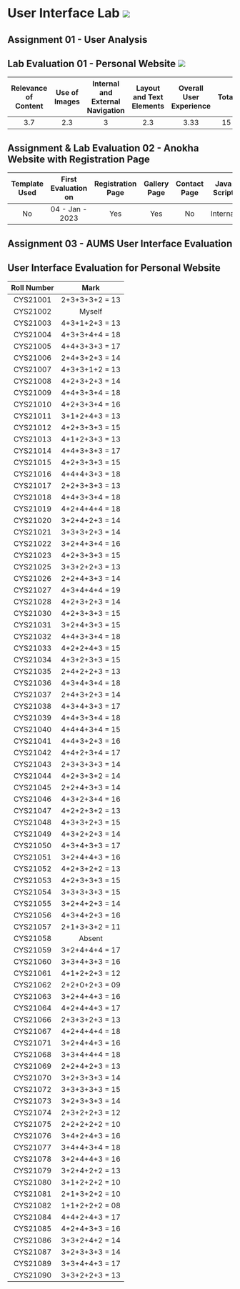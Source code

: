# User Interface Lab ![](https://img.shields.io/badge/-Live-brightgreen)

## Assignment 01 - User Analysis 


## Lab Evaluation 01 - Personal Website ![](https://img.shields.io/badge/-Completed-brightgreen)

| Relevance of Content | Use of Images | Internal and External Navigation | Layout and Text Elements | Overall User Experience | Total | 
|:--------------------:|:-------------:|:--------------------------------:|:------------------------:|:-----------------------:|:-----:|
|         3.7          |       2.3    |                 3             |             2.3            |           3.33            |    15 |

## Assignment & Lab Evaluation 02 - Anokha Website with Registration Page

| Template Used | First Evaluation on |  Registration Page | Gallery Page | Contact Page | Java Script | Style Guide | Best Practices | 
|:-------------:|:-------------------:|:------------------:|:------------:|:------------:|:-----------:|:-----------:|:--------------:|
|       No      |  04 - Jan - 2023    |        Yes         |      Yes     |    No        |   Internal  |     Yes     |       No       |

## Assignment 03 - AUMS User Interface Evaluation

## User Interface Evaluation for Personal Website


| Roll Number  |    Mark        |
|:-----------: |:---------:     |
|   CYS21001   | 2+3+3+3+2 = 13 | 
|   CYS21002   | Myself | 
|   CYS21003   | 4+3+1+2+3 = 13 | 
|   CYS21004   | 4+3+3+4+4 = 18 | 
|   CYS21005   | 4+4+3+3+3 = 17 | 
|   CYS21006   | 2+4+3+2+3 = 14 | 
|   CYS21007   | 4+3+3+1+2 = 13 | 
|   CYS21008   | 4+2+3+2+3 = 14 | 
|   CYS21009   | 4+4+3+3+4 = 18 | 
|   CYS21010   | 4+2+3+3+4 = 16 | 
|   CYS21011   | 3+1+2+4+3 = 13 | 
|   CYS21012   | 4+2+3+3+3 = 15 | 
|   CYS21013   | 4+1+2+3+3 = 13 | 
|   CYS21014   | 4+4+3+3+3 = 17 | 
|   CYS21015   | 4+2+3+3+3 = 15 | 
|   CYS21016   | 4+4+4+3+3 = 18 | 
|   CYS21017   | 2+2+3+3+3 = 13 | 
|   CYS21018   | 4+4+3+3+4 = 18 | 
|   CYS21019   | 4+2+4+4+4 = 18 | 
|   CYS21020   | 3+2+4+2+3 = 14 | 
|   CYS21021   | 3+3+3+2+3 = 14 | 
|   CYS21022   | 3+2+4+3+4 = 16 | 
|   CYS21023   | 4+2+3+3+3 = 15 | 
|   CYS21025   | 3+3+2+2+3 = 13 | 
|   CYS21026   | 2+2+4+3+3 = 14 | 
|   CYS21027   | 4+3+4+4+4 = 19 | 
|   CYS21028   | 4+2+3+2+3 = 14 | 
|   CYS21030   | 4+2+3+3+3 = 15 | 
|   CYS21031   | 3+2+4+3+3 = 15 | 
|   CYS21032   | 4+4+3+3+4 = 18 | 
|   CYS21033   | 4+2+2+4+3 = 15 | 
|   CYS21034   | 4+3+2+3+3 = 15 | 
|   CYS21035   | 2+4+2+2+3 = 13 | 
|   CYS21036   | 4+3+4+3+4 = 18 | 
|   CYS21037   | 2+4+3+2+3 = 14 |  
|   CYS21038   | 4+3+4+3+3 = 17      | 
|   CYS21039   | 4+4+3+3+4 = 18 | 
|   CYS21040   | 4+4+4+3+4 = 15 | 
|   CYS21041   | 4+4+3+2+3 = 16 | 
|   CYS21042   | 4+4+2+3+4 = 17 | 
|   CYS21043   | 2+3+3+3+3 = 14 | 
|   CYS21044   | 4+2+3+3+2 = 14 | 
|   CYS21045   | 2+2+4+3+3 = 14 | 
|   CYS21046   | 4+3+2+3+4 = 16 | 
|   CYS21047   | 4+2+2+3+2 = 13 | 
|   CYS21048   | 4+3+3+2+3 = 15 | 
|   CYS21049   | 4+3+2+2+3 = 14 | 
|   CYS21050   | 4+3+4+3+3 = 17 |  
|   CYS21051   | 3+2+4+4+3 = 16 |   
|   CYS21052   | 4+2+3+2+2 = 13 |  
|   CYS21053   | 4+2+3+3+3 = 15 |  
|   CYS21054   | 3+3+3+3+3 = 15 | 
|   CYS21055   | 3+2+4+2+3 = 14 | 
|   CYS21056   | 4+3+4+2+3 = 16 | 
|   CYS21057   | 2+1+3+3+2 = 11 | 
|   CYS21058   |    Absent      |
|   CYS21059   | 3+2+4+4+4 = 17 | 
|   CYS21060   | 3+3+4+3+3 = 16 | 
|   CYS21061   | 4+1+2+2+3 = 12 | 
|   CYS21062   | 2+2+0+2+3 = 09 | 
|   CYS21063   | 3+2+4+4+3 = 16 | 
|   CYS21064   | 4+2+4+4+3 = 17 | 
|   CYS21066   | 2+3+3+2+3 = 13 | 
|   CYS21067   | 4+2+4+4+4 = 18 | 
|   CYS21071   | 3+2+4+4+3 = 16 | 
|   CYS21068   | 3+3+4+4+4 = 18 | 
|   CYS21069   | 2+2+4+2+3 = 13 | 
|   CYS21070   | 3+2+3+3+3 = 14 | 
|   CYS21072   | 3+3+3+3+3 = 15 | 
|   CYS21073   | 3+2+3+3+3 = 14 | 
|   CYS21074   | 2+3+2+2+3 = 12 | 
|   CYS21075   | 2+2+2+2+2 = 10 | 
|   CYS21076   | 3+4+2+4+3 = 16 | 
|   CYS21077   | 3+4+4+3+4 = 18 | 
|   CYS21078   | 3+2+4+4+3 = 16 | 
|   CYS21079   | 3+2+4+2+2 = 13 | 
|   CYS21080   | 3+1+2+2+2 = 10 | 
|   CYS21081   | 2+1+3+2+2 = 10 | 
|   CYS21082   | 1+1+2+2+2 = 08 | 
|   CYS21084   | 4+4+2+4+3 = 17 | 
|   CYS21085   | 4+2+4+3+3 = 16 | 
|   CYS21086   | 3+3+2+4+2 = 14 | 
|   CYS21087   | 3+2+3+3+3 = 14 | 
|   CYS21089   | 3+3+4+4+3 = 17 | 
|   CYS21090   | 3+3+2+2+3 = 13 |   
